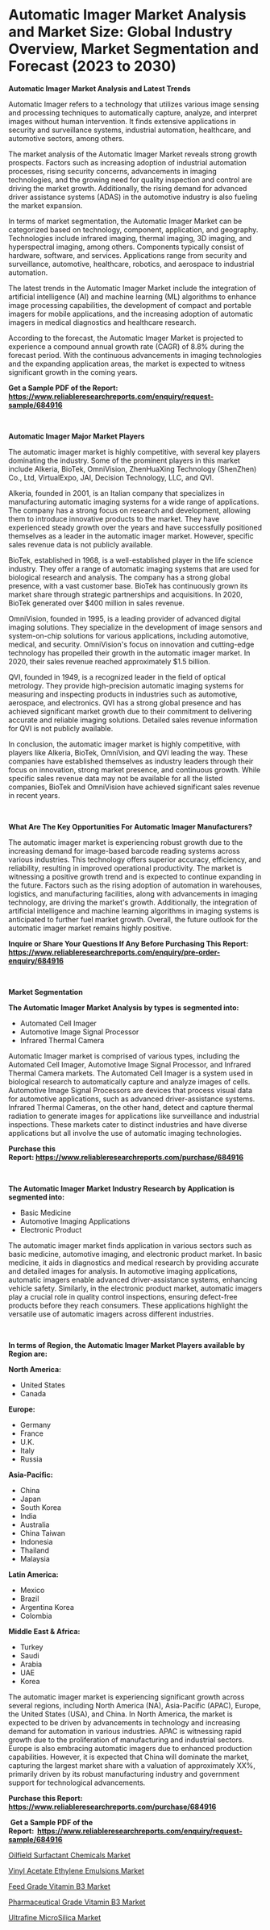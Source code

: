 <p><h1>Automatic Imager Market Analysis and Market Size: Global Industry Overview, Market Segmentation and Forecast (2023 to 2030)</h1></p><p><strong>Automatic Imager Market Analysis and Latest Trends</strong></p>
<p><p>Automatic Imager refers to a technology that utilizes various image sensing and processing techniques to automatically capture, analyze, and interpret images without human intervention. It finds extensive applications in security and surveillance systems, industrial automation, healthcare, and automotive sectors, among others.</p><p>The market analysis of the Automatic Imager Market reveals strong growth prospects. Factors such as increasing adoption of industrial automation processes, rising security concerns, advancements in imaging technologies, and the growing need for quality inspection and control are driving the market growth. Additionally, the rising demand for advanced driver assistance systems (ADAS) in the automotive industry is also fueling the market expansion.</p><p>In terms of market segmentation, the Automatic Imager Market can be categorized based on technology, component, application, and geography. Technologies include infrared imaging, thermal imaging, 3D imaging, and hyperspectral imaging, among others. Components typically consist of hardware, software, and services. Applications range from security and surveillance, automotive, healthcare, robotics, and aerospace to industrial automation.</p><p>The latest trends in the Automatic Imager Market include the integration of artificial intelligence (AI) and machine learning (ML) algorithms to enhance image processing capabilities, the development of compact and portable imagers for mobile applications, and the increasing adoption of automatic imagers in medical diagnostics and healthcare research.</p><p>According to the forecast, the Automatic Imager Market is projected to experience a compound annual growth rate (CAGR) of 8.8% during the forecast period. With the continuous advancements in imaging technologies and the expanding application areas, the market is expected to witness significant growth in the coming years.</p></p>
<p><strong>Get a Sample PDF of the Report:&nbsp; <a href="https://www.reliableresearchreports.com/enquiry/request-sample/684916">https://www.reliableresearchreports.com/enquiry/request-sample/684916</a></strong></p>
<p>&nbsp;</p>
<p><strong>Automatic Imager Major Market Players</strong></p>
<p><p>The automatic imager market is highly competitive, with several key players dominating the industry. Some of the prominent players in this market include Alkeria, BioTek, OmniVision, ZhenHuaXing Technology (ShenZhen) Co., Ltd, VirtualExpo, JAI, Decision Technology, LLC, and QVI.</p><p>Alkeria, founded in 2001, is an Italian company that specializes in manufacturing automatic imaging systems for a wide range of applications. The company has a strong focus on research and development, allowing them to introduce innovative products to the market. They have experienced steady growth over the years and have successfully positioned themselves as a leader in the automatic imager market. However, specific sales revenue data is not publicly available.</p><p>BioTek, established in 1968, is a well-established player in the life science industry. They offer a range of automatic imaging systems that are used for biological research and analysis. The company has a strong global presence, with a vast customer base. BioTek has continuously grown its market share through strategic partnerships and acquisitions. In 2020, BioTek generated over $400 million in sales revenue.</p><p>OmniVision, founded in 1995, is a leading provider of advanced digital imaging solutions. They specialize in the development of image sensors and system-on-chip solutions for various applications, including automotive, medical, and security. OmniVision's focus on innovation and cutting-edge technology has propelled their growth in the automatic imager market. In 2020, their sales revenue reached approximately $1.5 billion.</p><p>QVI, founded in 1949, is a recognized leader in the field of optical metrology. They provide high-precision automatic imaging systems for measuring and inspecting products in industries such as automotive, aerospace, and electronics. QVI has a strong global presence and has achieved significant market growth due to their commitment to delivering accurate and reliable imaging solutions. Detailed sales revenue information for QVI is not publicly available.</p><p>In conclusion, the automatic imager market is highly competitive, with players like Alkeria, BioTek, OmniVision, and QVI leading the way. These companies have established themselves as industry leaders through their focus on innovation, strong market presence, and continuous growth. While specific sales revenue data may not be available for all the listed companies, BioTek and OmniVision have achieved significant sales revenue in recent years.</p></p>
<p>&nbsp;</p>
<p><strong>What Are The Key Opportunities For Automatic Imager Manufacturers?</strong></p>
<p><p>The automatic imager market is experiencing robust growth due to the increasing demand for image-based barcode reading systems across various industries. This technology offers superior accuracy, efficiency, and reliability, resulting in improved operational productivity. The market is witnessing a positive growth trend and is expected to continue expanding in the future. Factors such as the rising adoption of automation in warehouses, logistics, and manufacturing facilities, along with advancements in imaging technology, are driving the market's growth. Additionally, the integration of artificial intelligence and machine learning algorithms in imaging systems is anticipated to further fuel market growth. Overall, the future outlook for the automatic imager market remains highly positive.</p></p>
<p><strong>Inquire or Share Your Questions If Any Before Purchasing This Report: <a href="https://www.reliableresearchreports.com/enquiry/pre-order-enquiry/684916">https://www.reliableresearchreports.com/enquiry/pre-order-enquiry/684916</a></strong></p>
<p>&nbsp;</p>
<p><strong>Market Segmentation</strong></p>
<p><strong>The Automatic Imager Market Analysis by types is segmented into:</strong></p>
<p><ul><li>Automated Cell Imager</li><li>Automotive Image Signal Processor</li><li>Infrared Thermal Camera</li></ul></p>
<p><p>Automatic Imager market is comprised of various types, including the Automated Cell Imager, Automotive Image Signal Processor, and Infrared Thermal Camera markets. The Automated Cell Imager is a system used in biological research to automatically capture and analyze images of cells. Automotive Image Signal Processors are devices that process visual data for automotive applications, such as advanced driver-assistance systems. Infrared Thermal Cameras, on the other hand, detect and capture thermal radiation to generate images for applications like surveillance and industrial inspections. These markets cater to distinct industries and have diverse applications but all involve the use of automatic imaging technologies.</p></p>
<p><strong>Purchase this Report:&nbsp;<a href="https://www.reliableresearchreports.com/purchase/684916">https://www.reliableresearchreports.com/purchase/684916</a></strong></p>
<p>&nbsp;</p>
<p><strong>The Automatic Imager Market Industry Research by Application is segmented into:</strong></p>
<p><ul><li>Basic Medicine</li><li>Automotive Imaging Applications</li><li>Electronic Product</li></ul></p>
<p><p>The automatic imager market finds application in various sectors such as basic medicine, automotive imaging, and electronic product market. In basic medicine, it aids in diagnostics and medical research by providing accurate and detailed images for analysis. In automotive imaging applications, automatic imagers enable advanced driver-assistance systems, enhancing vehicle safety. Similarly, in the electronic product market, automatic imagers play a crucial role in quality control inspections, ensuring defect-free products before they reach consumers. These applications highlight the versatile use of automatic imagers across different industries.</p></p>
<p>&nbsp;</p>
<p><strong>In terms of Region, the Automatic Imager Market Players available by Region are:</strong></p>
<p>
    <p> <strong> North America: </strong>
        <ul>
            <li>United States</li>
            <li>Canada</li>
        </ul>
        </p> 
    <p> <strong> Europe: </strong>
        <ul>
            <li>Germany</li>
            <li>France</li>
            <li>U.K.</li>
            <li>Italy</li>
            <li>Russia</li>
        </ul>
        </p> 
    <p> <strong> Asia-Pacific: </strong>
        <ul>
            <li>China</li>
            <li>Japan</li>
            <li>South Korea</li>
            <li>India</li>
            <li>Australia</li>
            <li>China Taiwan</li>
            <li>Indonesia</li>
            <li>Thailand</li>
            <li>Malaysia</li>
        </ul>
        </p> 
    <p> <strong> Latin America: </strong>
        <ul>
            <li>Mexico</li>
            <li>Brazil</li>
            <li>Argentina Korea</li>
            <li>Colombia</li>
        </ul>
        </p> 
    <p> <strong> Middle East & Africa: </strong>
        <ul>
            <li>Turkey</li>
            <li>Saudi</li>
            <li>Arabia</li>
            <li>UAE</li>
            <li>Korea</li>
        </ul>
    </p>
    </p>
<p><p>The automatic imager market is experiencing significant growth across several regions, including North America (NA), Asia-Pacific (APAC), Europe, the United States (USA), and China. In North America, the market is expected to be driven by advancements in technology and increasing demand for automation in various industries. APAC is witnessing rapid growth due to the proliferation of manufacturing and industrial sectors. Europe is also embracing automatic imagers due to enhanced production capabilities. However, it is expected that China will dominate the market, capturing the largest market share with a valuation of approximately XX%, primarily driven by its robust manufacturing industry and government support for technological advancements.</p></p>
<p><strong>Purchase this Report: <a href="https://www.reliableresearchreports.com/purchase/684916">https://www.reliableresearchreports.com/purchase/684916</a></strong></p>
<p>&nbsp;<strong>Get a Sample PDF of the Report:&nbsp;&nbsp;<a href="https://www.reliableresearchreports.com/enquiry/request-sample/684916">https://www.reliableresearchreports.com/enquiry/request-sample/684916</a></strong></p>
<p><strong></strong></p>
<p><p><a href="https://medium.com/@helenablick2023/oilfield-surfactant-chemicals-market-competitive-analysis-market-trends-and-forecast-to-2030-bf4f797d6a32">Oilfield Surfactant Chemicals Market</a></p><p><a href="https://medium.com/@dorothypeters68/vinyl-acetate-ethylene-emulsions-market-analysis-its-cagr-market-segmentation-and-global-industry-3fc2d40b0623">Vinyl Acetate Ethylene Emulsions Market</a></p><p><a href="https://medium.com/@nettieboyle84/feed-grade-vitamin-b3-market-exploring-market-share-market-trends-and-future-growth-31e938fecf76">Feed Grade Vitamin B3 Market</a></p><p><a href="https://medium.com/@williambatz97/pharmaceutical-grade-vitamin-b3-market-exploring-market-share-market-trends-and-future-growth-d79e15e9da6c">Pharmaceutical Grade Vitamin B3 Market</a></p><p><a href="https://medium.com/@othaleffler644/ultrafine-microsilica-market-analysis-and-sze-forecasted-for-period-from-2023-to-2030-44877e9e6968">Ultrafine MicroSilica Market</a></p></p>